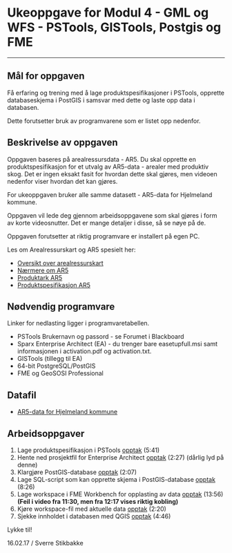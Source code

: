 # Ukeoppgave for Modul 4 - GML og WFS - PSTools, GISTools, Postgis og FME

***


## Mål for oppgaven

Få erfaring og trening med å lage produktspesifikasjoner i PSTools, opprette databaseskjema i PostGIS i samsvar med dette og laste opp data i databasen.

Dette forutsetter bruk av programvarene som er listet opp nedenfor.



## Beskrivelse av oppgaven

Oppgaven baseres på arealressursdata - AR5. Du skal opprette en produktspesifikasjon for et utvalg av AR5-data - arealer med produktiv skog. Det er ingen eksakt fasit for hvordan dette skal gjøres, men videoen nedenfor viser hvordan det kan gjøres.

For ukeoppgaven bruker alle samme datasett - AR5-data for Hjelmeland kommune.

Oppgaven vil lede deg gjennom arbeidsoppgavene som skal gjøres i form av korte videosnutter. Det er mange detaljer i disse, så se nøye på de.

Oppgaven forutsetter at riktig programvare er installert på egen PC.

Les om Arealressurskart og AR5 spesielt her:

- [Oversikt over arealressurskart](http://www.skogoglandskap.no/filearchive/arealressurskart_brosjyre.pdf)
- [Nærmere om AR5](http://www.skogoglandskap.no/filearchive/brosjyre_fra_skog_og_landskap_02_10_arealressurskart_rev_utg.pdf)
- [Produktark AR5](https://register.geonorge.no/data/documents/FKB-AR5_Produktark_S-L_FKB-AR5.pdf)
- [Produktspesifikasjon AR5](http://www.kartverket.no/globalassets/standard/sosi-kap3-produktspesifikasjoner/fkb-4.5/4-ar5-2014-03-01.pdf)


## Nødvendig programvare

Linker for nedlasting ligger i programvaretabellen.

- PSTools  Brukernavn og passord - se Forumet i Blackboard
- Sparx Enterprise Architect (EA) - du trenger bare easetupfull.msi samt informasjonen i activation.pdf og activation.txt.
- GISTools (tillegg til EA)
- 64-bit PostgreSQL/PostGIS
- FME og GeoSOSI Professional

## Datafil

- [AR5-data for Hjelmeland kommune](https://filesender.uninett.no/beta/?s=download&token=fefa6eac-6d94-5f37-a7d9-ed815cdff184)


## Arbeidsoppgaver

1. Lage produktspesifikasjon i PSTools [opptak](https://screencast.uninett.no/relay/ansatt/sverreshig.no/2016/25.02/341333/GEO3141_PSTools_-_20160225_070529_39.html) (5:41)
1. Hente ned prosjektfil for Enterprise Architect [opptak](https://screencast.uninett.no/relay/ansatt/sverreshig.no/2016/25.02/146600/GEO3141_-_Hente_Produktspesifikasjon_-_20160225_071412_39.html) (2:27) (dårlig lyd på denne)
1. Klargjøre PostGIS-database [opptak](https://screencast.uninett.no/relay/ansatt/sverreshig.no/2016/25.02/127333/GEO3141_Klargjre_database_-_20160225_072754_39.html) (2:07)
1. Lage SQL-script som kan opprette skjema i PostGIS-database [opptak](https://screencast.uninett.no/relay/ansatt/sverreshig.no/2016/25.02/505733/GEO3141_-_GISTools_-_20160225_074416_39.html) (8:26)
1. Lage workspace i FME Workbench for opplasting av data [opptak](https://screencast.uninett.no/relay/ansatt/sverreshig.no/2016/25.02/836000/GEO3141_-_Lage_FME_Workspace_-_20160225_081830_39.html) (13:56) __**(Feil i video fra 11:30, men fra 12:17 vises riktig kobling)**__
1. Kjøre workspace-fil med aktuelle data [opptak](https://screencast.uninett.no/relay/ansatt/sverreshig.no/2016/25.02/140333/GEO3141_-_FME_-_kjre_workspace-fil_-_20160225_082529_39.html) (2:20)
1. Sjekke innholdet i databasen med QGIS [opptak](https://screencast.uninett.no/relay/ansatt/sverreshig.no/2016/25.02/285667/GEO3141_-_Sjekke_database_med_QGIS_-_20160225_083451_39.html) (4:46)


Lykke til!

16.02.17 / Sverre Stikbakke
